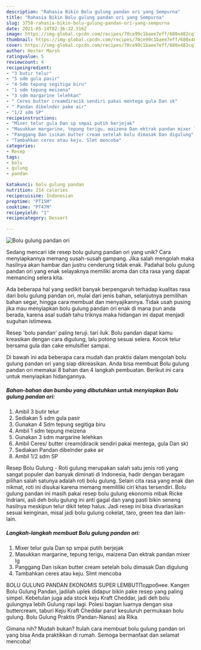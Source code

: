 ```yaml
---
description: "Rahasia Bikin Bolu gulung pandan ori yang Sempurna"
title: "Rahasia Bikin Bolu gulung pandan ori yang Sempurna"
slug: 3758-rahasia-bikin-bolu-gulung-pandan-ori-yang-sempurna
date: 2021-05-14T02:36:32.516Z
image: https://img-global.cpcdn.com/recipes/70ce99c1baee7eff/680x482cq70/bolu-gulung-pandan-ori-foto-resep-utama.jpg
thumbnail: https://img-global.cpcdn.com/recipes/70ce99c1baee7eff/680x482cq70/bolu-gulung-pandan-ori-foto-resep-utama.jpg
cover: https://img-global.cpcdn.com/recipes/70ce99c1baee7eff/680x482cq70/bolu-gulung-pandan-ori-foto-resep-utama.jpg
author: Hester Marsh
ratingvalue: 5
reviewcount: 4
recipeingredient:
- "3 butir telur"
- "5 sdm gula pasir"
- "4 Sdm tepung segitiga biru"
- "1 sdm tepung meizena"
- "3 sdm margarine lelehkan"
- " Ceres butter creamdiracik sendiri pakai mentega gula Dan sk"
- " Pandan dibelnder pake air"
- "1/2 sdm SP"
recipeinstructions:
- "Mixer telur gula Dan sp smpai putih berjejak"
- "Masukkan margarine, tepung terigu, maizena Dan ektrak pandan mixer lg"
- "Panggang Dan isikan butter cream setelah bolu dimasak Dan digulung"
- "Tambahkan ceres atau keju. Slmt mencoba"
categories:
- Resep
tags:
- bolu
- gulung
- pandan

katakunci: bolu gulung pandan 
nutrition: 214 calories
recipecuisine: Indonesian
preptime: "PT15M"
cooktime: "PT47M"
recipeyield: "1"
recipecategory: Dessert

---
```



![Bolu gulung pandan ori](https://img-global.cpcdn.com/recipes/70ce99c1baee7eff/680x482cq70/bolu-gulung-pandan-ori-foto-resep-utama.jpg)

Sedang mencari ide resep bolu gulung pandan ori yang unik? Cara menyiapkannya memang susah-susah gampang. Jika salah mengolah maka hasilnya akan hambar dan justru cenderung tidak enak. Padahal bolu gulung pandan ori yang enak selayaknya memiliki aroma dan cita rasa yang dapat memancing selera kita.

Ada beberapa hal yang sedikit banyak berpengaruh terhadap kualitas rasa dari bolu gulung pandan ori, mulai dari jenis bahan, selanjutnya pemilihan bahan segar, hingga cara membuat dan menyajikannya. Tidak usah pusing jika mau menyiapkan bolu gulung pandan ori enak di mana pun anda berada, karena asal sudah tahu triknya maka hidangan ini dapat menjadi suguhan istimewa.

Resep &#39;bolu pandan&#39; paling teruji. tari iluk. Bolu pandan dapat kamu kreasikan dengan cara digulung, lalu potong sesuai selera. Kocok telur bersama gula dan cake emulsifier sampai.


Di bawah ini ada beberapa cara mudah dan praktis dalam mengolah bolu gulung pandan ori yang siap dikreasikan. Anda bisa membuat Bolu gulung pandan ori memakai 8 bahan dan 4 langkah pembuatan. Berikut ini cara untuk menyiapkan hidangannya.

<!--inarticleads1-->

##### Bahan-bahan dan bumbu yang dibutuhkan untuk menyiapkan Bolu gulung pandan ori:

1. Ambil 3 butir telur
1. Sediakan 5 sdm gula pasir
1. Gunakan 4 Sdm tepung segitiga biru
1. Ambil 1 sdm tepung meizena
1. Gunakan 3 sdm margarine lelehkan
1. Ambil  Ceres/ butter cream(diracik sendiri pakai mentega, gula Dan sk)
1. Sediakan  Pandan dibelnder pake air
1. Ambil 1/2 sdm SP


Resep Bolu Gulung - Roti gulung merupakan salah satu jenis roti yang sangat populer dan banyak diminati di Indonesia, hadir dengan beragam pilihan salah satunya adalah roti bolu gulung. Selain cita rasa yang enak dan nikmat, roti ini disukai karena memang memililiki ciri khas tersendiri. Bolu gulung pandan ini masih pakai resep bolu gulung ekonomis mbak Ricke Indriani, asli deh bolu gulung ini anti gagal dan yang pasti bikin seneng hasilnya meskipun telur dikit tetep halus. Jadi resep ini bisa divariasikan sesuai keinginan, misal jadi bolu gulung cokelat, taro, green tea dan lain-lain. 

<!--inarticleads2-->

##### Langkah-langkah membuat Bolu gulung pandan ori:

1. Mixer telur gula Dan sp smpai putih berjejak
1. Masukkan margarine, tepung terigu, maizena Dan ektrak pandan mixer lg
1. Panggang Dan isikan butter cream setelah bolu dimasak Dan digulung
1. Tambahkan ceres atau keju. Slmt mencoba


BOLU GULUNG PANDAN EKONOMIS SUPER LEMBUTПодробнее. Kangen Bolu Gulung Pandan, jadilah uplek didapur bikin pake resep yang paling simpel. Kebetulan juga ada stock keju Kraft Cheddar, jadi deh bolu gulungnya lebih Gulung rapi lagi. Polesi bagian luarnya dengan sisa buttercream, taburi Keju Kraft Cheddar parut kesuluruh permukaan bolu gulung. Bolu Gulung Praktis (Pandan-Nanas) ala Rika. 

Gimana nih? Mudah bukan? Itulah cara membuat bolu gulung pandan ori yang bisa Anda praktikkan di rumah. Semoga bermanfaat dan selamat mencoba!
